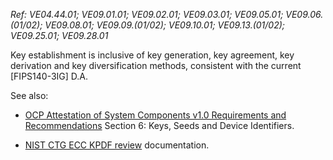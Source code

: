 *Ref: VE04.44.01; VE09.01.01; VE09.02.01; VE09.03.01; VE09.05.01; VE09.06.(01/02); VE09.08.01; VE09.09.(01/02); VE09.10.01; VE09.13.(01/02); VE09.25.01; VE09.28.01*

Key establishment is inclusive of key generation, key agreement, key derivation and key diversification methods, consistent with the current [FIPS140-3IG] D.A. 

See also:

- [OCP Attestation of System Components v1.0 Requirements and Recommendations](https://www.opencompute.org/documents/attestation-v1-0-20201104-pdf#page=9) Section 6: Keys, Seeds and Device Identifiers. 

- [NIST CTG ECC KPDF review](../../NIST%20CTG%20ECC%20KPDF%20review/baseline_v_1_0/Caliptra_ECC_KPDF.md) documentation.

